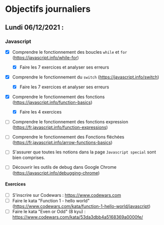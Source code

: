 # Objectifs journaliers

## Lundi 06/12/2021 :

### Javascript

* [X] Comprendre le fonctionnement des boucles `while` et `for` (https://javascript.info/while-for)
  * [X] Faire les 7 exercices et analyser ses erreurs
* [X] Comprendre le fonctionnement du `switch` (https://javascript.info/switch)
  * [X] Faire les 7 exercices et analyser ses erreurs
* [X] Comprendre le fonctionnement des fonctions (https://javascript.info/function-basics)
    * [X] Faire les 4 exercices
* [ ] Comprendre le fonctionnement des fonctions expression (https://fr.javascript.info/function-expressions)
* [ ] Comprendre le fonctionnement des Fonctions fléchées (https://fr.javascript.info/arrow-functions-basics)
* [ ] S'assurer que toutes les notions dans la page `Javascript special` sont bien comprises.
* [ ] Découvrir les outils de debug dans Google Chrome (https://javascript.info/debugging-chrome)


#### Exercices

* [ ] S'inscrire sur Codewars : https://www.codewars.com
* [ ] Faire le kata "Function 1 - hello world" (https://www.codewars.com/kata/function-1-hello-world/javascript)
* [ ] Faire le kata "Even or Odd" (8 kyu) : https://www.codewars.com/kata/53da3dbb4a5168369a0000fe/
